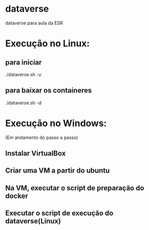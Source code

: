 # dataverse
dataverse para aula da ESR

# Execução no Linux:
## para iniciar
./dataverse.sh -u 

## para baixar os containeres
./dataverse.sh -d

# Execução no Windows:
(Em andamento do passo a passo)

## Instalar VirtualBox

## Criar uma VM a partir do ubuntu

## Na VM, executar o script de preparação do docker

## Executar o script de execução do dataverse(Linux)


